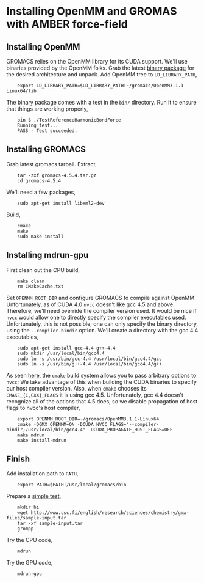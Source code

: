 # Installing OpenMM and GROMAS with AMBER force-field

## Installing OpenMM
GROMACS relies on the OpenMM library for its CUDA support. We'll use binaries
provided by the OpenMM folks. Grab the latest [binary
package](https://simtk.org/project/xml/downloads.xml?group_id=161) for the
desired architecture and unpack. Add OpenMM tree to `LD_LIBRARY_PATH`,
        
        export LD_LIBRARY_PATH=$LD_LIBRARY_PATH:~/gromacs/OpenMM3.1.1-Linux64/lib

The binary package comes with a test in the `bin/` directory. Run it to ensure
that things are working properly,

        bin $ ./TestReferenceHarmonicBondForce 
        Running test...
        PASS - Test succeeded.

## Installing GROMACS
Grab latest gromacs tarball. Extract,

        tar -zxf gromacs-4.5.4.tar.gz
        cd gromacs-4.5.4

We'll need a few packages,

        sudo apt-get install libxml2-dev

Build,
        
        cmake .
        make
        sudo make install

## Installing mdrun-gpu
First clean out the CPU build,

        make clean
        rm CMakeCache.txt

Set `OPENMM_ROOT_DIR` and configure GROMACS to compile against OpenMM.
Unfortunately, as of CUDA 4.0 `nvcc` doesn't like gcc 4.5 and above. Therefore,
we'll need override the compiler version used. It would be nice if `nvcc` would
allow one to directly specify the compiler executables used. Unfortunately,
this is not possible; one can only specify the binary directory, using the
`--compiler-bindir` option. We'll create a directory with the gcc 4.4
executables,

        sudo apt-get install gcc-4.4 g++-4.4
        sudo mkdir /usr/local/bin/gcc4.4
        sudo ln -s /usr/bin/gcc-4.4 /usr/local/bin/gcc4.4/gcc
        sudo ln -s /usr/bin/g++-4.4 /usr/local/bin/gcc4.4/g++
        
As seen [here](http://www.alsvartr.de/?p=848), the `cmake` build system allows
you to pass arbitrary options to `nvcc`; We take advantage of this when
building the CUDA binaries to specify our host compiler version. Also, when
`cmake` chooses its `CMAKE_{C,CXX}_FLAGS` it is using gcc 4.5. Unfortunately,
gcc 4.4 doesn't recognize all of the options that 4.5 does, so we disable
propagation of host flags to nvcc's host compiler,

        export OPENMM_ROOT_DIR=~/gromacs/OpenMM3.1.1-Linux64
        cmake -DGMX_OPENMM=ON -DCUDA_NVCC_FLAGS="--compiler-bindir;/usr/local/bin/gcc4.4" -DCUDA_PROPAGATE_HOST_FLAGS=OFF
        make mdrun
        make install-mdrun

## Finish

Add installation path to `PATH`,
        
        export PATH=$PATH:/usr/local/gromacs/bin
        
Prepare a [simple test](http://www.csc.fi/english/research/sciences/chemistry/gmx-files/simple_gromacs_run/),

        mkdir hi
        wget http://www.csc.fi/english/research/sciences/chemistry/gmx-files/sample-input.tar
        tar -xf sample-input.tar
        grompp

Try the CPU code,

        mdrun

Try the GPU code,

        mdrun-gpu

